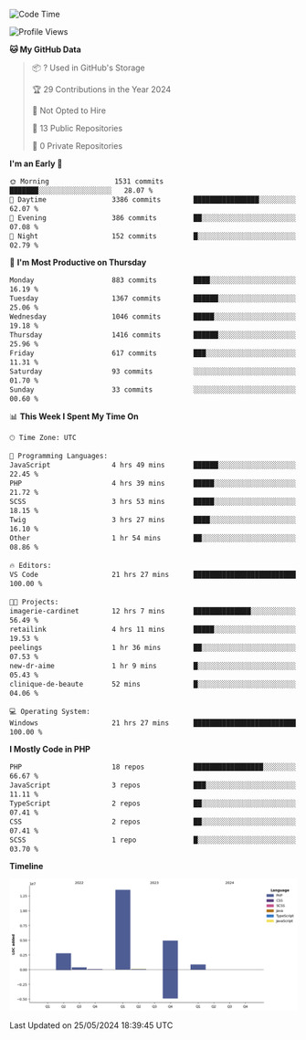 <!--START_SECTION:waka-->
![Code Time](http://img.shields.io/badge/Code%20Time-1%2C716%20hrs%2011%20mins-blue)

![Profile Views](http://img.shields.io/badge/Profile%20Views-0-blue)

**🐱 My GitHub Data** 

> 📦 ? Used in GitHub's Storage 
 > 
> 🏆 29 Contributions in the Year 2024
 > 
> 🚫 Not Opted to Hire
 > 
> 📜 13 Public Repositories 
 > 
> 🔑 0 Private Repositories 
 > 
**I'm an Early 🐤** 

```text
🌞 Morning                1531 commits        ███████░░░░░░░░░░░░░░░░░░   28.07 % 
🌆 Daytime                3386 commits        ████████████████░░░░░░░░░   62.07 % 
🌃 Evening                386 commits         ██░░░░░░░░░░░░░░░░░░░░░░░   07.08 % 
🌙 Night                  152 commits         █░░░░░░░░░░░░░░░░░░░░░░░░   02.79 % 
```
📅 **I'm Most Productive on Thursday** 

```text
Monday                   883 commits         ████░░░░░░░░░░░░░░░░░░░░░   16.19 % 
Tuesday                  1367 commits        ██████░░░░░░░░░░░░░░░░░░░   25.06 % 
Wednesday                1046 commits        █████░░░░░░░░░░░░░░░░░░░░   19.18 % 
Thursday                 1416 commits        ██████░░░░░░░░░░░░░░░░░░░   25.96 % 
Friday                   617 commits         ███░░░░░░░░░░░░░░░░░░░░░░   11.31 % 
Saturday                 93 commits          ░░░░░░░░░░░░░░░░░░░░░░░░░   01.70 % 
Sunday                   33 commits          ░░░░░░░░░░░░░░░░░░░░░░░░░   00.60 % 
```


📊 **This Week I Spent My Time On** 

```text
🕑︎ Time Zone: UTC

💬 Programming Languages: 
JavaScript               4 hrs 49 mins       ██████░░░░░░░░░░░░░░░░░░░   22.45 % 
PHP                      4 hrs 39 mins       █████░░░░░░░░░░░░░░░░░░░░   21.72 % 
SCSS                     3 hrs 53 mins       █████░░░░░░░░░░░░░░░░░░░░   18.15 % 
Twig                     3 hrs 27 mins       ████░░░░░░░░░░░░░░░░░░░░░   16.10 % 
Other                    1 hr 54 mins        ██░░░░░░░░░░░░░░░░░░░░░░░   08.86 % 

🔥 Editors: 
VS Code                  21 hrs 27 mins      █████████████████████████   100.00 % 

🐱‍💻 Projects: 
imagerie-cardinet        12 hrs 7 mins       ██████████████░░░░░░░░░░░   56.49 % 
retailink                4 hrs 11 mins       █████░░░░░░░░░░░░░░░░░░░░   19.53 % 
peelings                 1 hr 36 mins        ██░░░░░░░░░░░░░░░░░░░░░░░   07.53 % 
new-dr-aime              1 hr 9 mins         █░░░░░░░░░░░░░░░░░░░░░░░░   05.43 % 
clinique-de-beaute       52 mins             █░░░░░░░░░░░░░░░░░░░░░░░░   04.06 % 

💻 Operating System: 
Windows                  21 hrs 27 mins      █████████████████████████   100.00 % 
```

**I Mostly Code in PHP** 

```text
PHP                      18 repos            █████████████████░░░░░░░░   66.67 % 
JavaScript               3 repos             ███░░░░░░░░░░░░░░░░░░░░░░   11.11 % 
TypeScript               2 repos             ██░░░░░░░░░░░░░░░░░░░░░░░   07.41 % 
CSS                      2 repos             ██░░░░░░░░░░░░░░░░░░░░░░░   07.41 % 
SCSS                     1 repo              █░░░░░░░░░░░░░░░░░░░░░░░░   03.70 % 
```



**Timeline**

![Lines of Code chart](https://raw.githubusercontent.com/tahar-elgunaoui/tahar-elgunaoui/main/assets/bar_graph.png)


 Last Updated on 25/05/2024 18:39:45 UTC
<!--END_SECTION:waka-->
